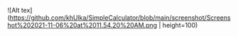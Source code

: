 ![Alt tex](https://github.com/khUlka/SimpleCalculator/blob/main/screenshot/Screenshot%202021-11-06%20at%2011.54.20%20AM.png | height=100)
